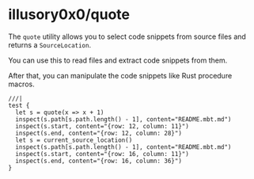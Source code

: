 # illusory0x0/quote 

The `quote` utility allows you to select code snippets from source files and returns a `SourceLocation`.

You can use this to read files and extract code snippets from them.

After that, you can manipulate the code snippets like Rust procedure macros.

```mbt
///|
test {
  let s = quote(x => x + 1)
  inspect(s.path[s.path.length() - 1], content="README.mbt.md")
  inspect(s.start, content="{row: 12, column: 11}")
  inspect(s.end, content="{row: 12, column: 28}")
  let s = current_source_location()
  inspect(s.path[s.path.length() - 1], content="README.mbt.md")
  inspect(s.start, content="{row: 16, column: 11}")
  inspect(s.end, content="{row: 16, column: 36}")
}
```